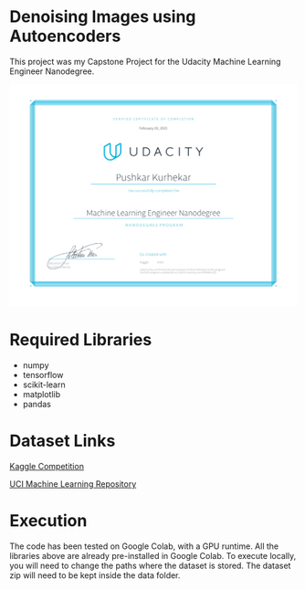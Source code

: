 # Denoising Images using Autoencoders
This project was my Capstone Project for the Udacity Machine Learning Engineer Nanodegree.

<img src="mle-nd-cert.jpg" alt="drawing" width="750"/>

# Required Libraries
- numpy
- tensorflow
- scikit-learn
- matplotlib
- pandas

# Dataset Links
[Kaggle Competition](https://www.kaggle.com/c/denoising-dirty-documents)

[UCI Machine Learning Repository](https://archive.ics.uci.edu/ml/datasets/NoisyOffice)

# Execution
The code has been tested on Google Colab, with a GPU runtime.
All the libraries above are already pre-installed in Google Colab.
To execute locally, you will need to change the paths where the dataset is stored.
The dataset zip will need to be kept inside the data folder.
